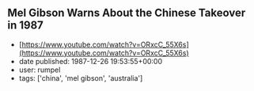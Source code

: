 ## Mel Gibson Warns About the Chinese Takeover in 1987
 - [https://www.youtube.com/watch?v=ORxcC_55X6s](https://www.youtube.com/watch?v=ORxcC_55X6s)
 - date published: 1987-12-26 19:53:55+00:00
 - user: rumpel
 - tags: ['china', 'mel gibson', 'australia']

